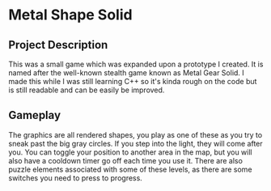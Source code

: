 # Metal Shape Solid
## Project Description

This was a small game which was expanded upon a prototype I created. It is named after the well-known stealth game known as Metal Gear Solid. I made this while I was still learning C++ so it's kinda rough on the code but is still readable and can be easily be improved.

## Gameplay
The graphics are all rendered shapes, you play as one of these as you try to sneak past the big gray circles. If you step into the light, they will come after you. You can toggle your position to another area in the map, but you will also have a cooldown timer go off each time you use it. There are also puzzle elements associated with some of these levels, as there are some switches you need to press to progress. 
